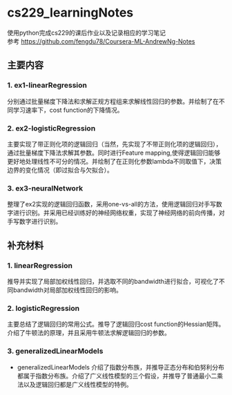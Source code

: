 # cs229_learningNotes
使用python完成cs229的课后作业以及记录相应的学习笔记  
参考 https://github.com/fengdu78/Coursera-ML-AndrewNg-Notes  
## 主要内容
### 1. ex1-linearRegression  
分别通过批量梯度下降法和求解正规方程组来求解线性回归的参数。并绘制了在不同学习速率下，cost function的下降情况。
### 2. ex2-logisticRegression  
主要实现了带正则化项的逻辑回归（当然，先实现了不带正则化项的逻辑回归），通过批量梯度下降法求解其参数。同时进行Feature mapping,使得逻辑回归能够更好地处理线性不可分的情况。并绘制了在正则化参数lambda不同取值下，决策边界的变化情况（即过拟合与欠拟合）。
### 3. ex3-neuralNetwork  
整理了ex2实现的逻辑回归函数，采用one-vs-all的方法，使用逻辑回归对手写数字进行识别。并采用已经训练好的神经网络权重，实现了神经网络的前向传播，对手写数字进行识别。
## 补充材料
### 1. linearRegression  
推导并实现了局部加权线性回归，并选取不同的bandwidth进行拟合，可视化了不同bandwidth对局部加权线性回归的影响。
### 2. logisticRegression  
主要总结了逻辑回归的常用公式。推导了逻辑回归cost function的Hessian矩阵。介绍了牛顿法的原理，并且采用牛顿法求解逻辑回归的参数。
### 3. generalizedLinearModels  
* generalizedLinearModels
介绍了指数分布族，并推导正态分布和伯努利分布都属于指数分布族。介绍了广义线性模型的三个假设，并推导了普通最小二乘法以及逻辑回归都是广义线性模型的特例。